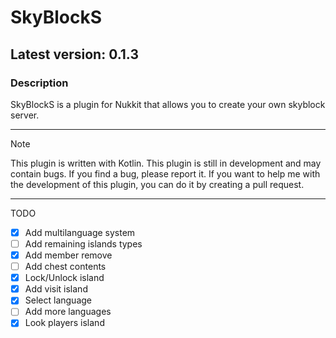 # SkyBlockS

## Latest version: 0.1.3

### Description
SkyBlockS is a plugin for Nukkit that allows you to create your own skyblock server.

---
> [!NOTE]
> This plugin is written with Kotlin.
> This plugin is still in development and may contain bugs.
> If you find a bug, please report it.
> If you want to help me with the development of this plugin, you can do it by creating a pull request.

---
TODO
- [x] Add multilanguage system
- [ ] Add remaining islands types
- [x] Add member remove
- [ ] Add chest contents
- [x] Lock/Unlock island
- [x] Add visit island
- [x] Select language
- [ ] Add more languages
- [x] Look players island